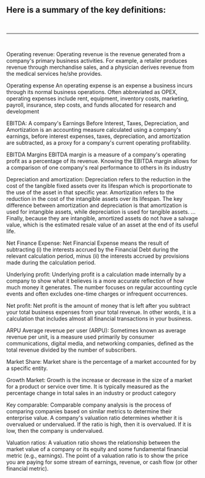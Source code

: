 <h2><b></b>Here is a summary of the key definitions:</b></h2>
<br>
<hr>
<br>

Operating revenue: Operating revenue is the revenue generated from a company's primary business activities. For example, a retailer produces revenue through merchandise sales, and a physician derives revenue from the medical services he/she provides.

Operating expense An operating expense is an expense a business incurs through its normal business operations. Often abbreviated as OPEX, operating expenses include rent, equipment, inventory costs, marketing, payroll, insurance, step costs, and funds allocated for research and development

EBITDA: A company's Earnings Before Interest, Taxes, Depreciation, and Amortization is an accounting measure calculated using a company's earnings, before interest expenses, taxes, depreciation, and amortization are subtracted, as a proxy for a company's current operating profitability.

EBITDA Margins EBITDA margin is a measure of a company's operating profit as a percentage of its revenue. Knowing the EBITDA margin allows for a comparison of one company's real performance to others in its industry

Depreciation and amortization: Depreciation refers to the reduction in the cost of the tangible fixed assets over its lifespan which is proportionate to the use of the asset in that specific year. Amortization refers to the reduction in the cost of the intangible assets over its lifespan. The key difference between amortization and depreciation is that amortization is used for intangible assets, while depreciation is used for tangible assets. ... Finally, because they are intangible, amortized assets do not have a salvage value, which is the estimated resale value of an asset at the end of its useful life.

Net Finance Expense: Net Financial Expense means the result of subtracting (i) the interests accrued by the Financial Debt during the relevant calculation period, minus (ii) the interests accrued by provisions made during the calculation period.

Underlying profit: Underlying profit is a calculation made internally by a company to show what it believes is a more accurate reflection of how much money it generates. The number focuses on regular accounting cycle events and often excludes one-time charges or infrequent occurrences.

Net profit: Net profit is the amount of money that is left after you subtract your total business expenses from your total revenue. In other words, it is a calculation that includes almost all financial transactions in your business.

ARPU Average revenue per user (ARPU): Sometimes known as average revenue per unit, is a measure used primarily by consumer communications, digital media, and networking companies, defined as the total revenue divided by the number of subscribers.

Market Share: Market share is the percentage of a market accounted for by a specific entity.

Growth Market: Growth is the increase or decrease in the size of a market for a product or service over time. It is typically measured as the percentage change in total sales in an industry or product category

Key comparable: Comparable company analysis is the process of comparing companies based on similar metrics to determine their enterprise value. A company's valuation ratio determines whether it is overvalued or undervalued. If the ratio is high, then it is overvalued. If it is low, then the company is undervalued.

Valuation ratios: A valuation ratio shows the relationship between the market value of a company or its equity and some fundamental financial metric (e.g., earnings). The point of a valuation ratio is to show the price you are paying for some stream of earnings, revenue, or cash flow (or other financial metric).
